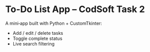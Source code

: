 # To-Do List App – CodSoft Task 2
A mini‑app built with Python + CustomTkinter:
- Add / edit / delete tasks
- Toggle complete status
- Live search filtering
